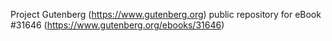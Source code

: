 Project Gutenberg (https://www.gutenberg.org) public repository for eBook #31646 (https://www.gutenberg.org/ebooks/31646)
